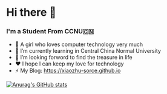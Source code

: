 # Hi there 👋


### I'm a Student From CCNU🇨🇳

- 👧 A girl who loves computer technology very much
- 📕 I’m currently learning in  Central China Normal University
- 🥰 I’m looking forword to find the treasure in life
- ❤️ I hope I can keep my love for technology
- ⚡ My Blog: https://xiaozhu-sorce.github.io

[![Anurag's GitHub stats](https://github-readme-stats.vercel.app/api?username=xiaozhu-sorce)](https://github.com/anuraghazra/github-readme-stats)
